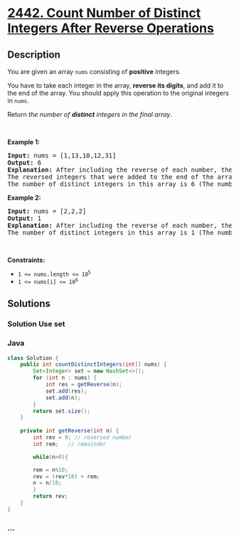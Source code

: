 # [2442. Count Number of Distinct Integers After Reverse Operations](https://leetcode.com/problems/count-number-of-distinct-integers-after-reverse-operations)

## Description

<p>You are given an array <code>nums</code> consisting of <strong>positive</strong> integers.</p>

<p>You have to take each integer in the array, <strong>reverse its digits</strong>, and add it to the end of the array. You should apply this operation to the original integers in <code>nums</code>.</p>

<p>Return <em>the number of <strong>distinct</strong> integers in the final array</em>.</p>

<p>&nbsp;</p>
<p><strong class="example">Example 1:</strong></p>

<pre>
<strong>Input:</strong> nums = [1,13,10,12,31]
<strong>Output:</strong> 6
<strong>Explanation:</strong> After including the reverse of each number, the resulting array is [1,13,10,12,31,<u>1,31,1,21,13</u>].
The reversed integers that were added to the end of the array are underlined. Note that for the integer 10, after reversing it, it becomes 01 which is just 1.
The number of distinct integers in this array is 6 (The numbers 1, 10, 12, 13, 21, and 31).</pre>

<p><strong class="example">Example 2:</strong></p>

<pre>
<strong>Input:</strong> nums = [2,2,2]
<strong>Output:</strong> 1
<strong>Explanation:</strong> After including the reverse of each number, the resulting array is [2,2,2,<u>2,2,2</u>].
The number of distinct integers in this array is 1 (The number 2).
</pre>

<p>&nbsp;</p>
<p><strong>Constraints:</strong></p>

<ul>
	<li><code>1 &lt;= nums.length &lt;= 10<sup>5</sup></code></li>
	<li><code>1 &lt;= nums[i] &lt;= 10<sup>6</sup></code></li>
</ul>


## Solutions

<!-- tabs:start -->
### Solution Use set

### **Java**

```java
class Solution {
    public int countDistinctIntegers(int[] nums) {
        Set<Integer> set = new HashSet<>();
        for (int n : nums) {
            int res = getReverse(n);
            set.add(res);
            set.add(n);
        }
        return set.size();
    }
    
    private int getReverse(int n) {
        int rev = 0; // reversed number
        int rem;   // remainder

        while(n>0){

        rem = n%10;
        rev = (rev*10) + rem;
        n = n/10;
        }
        return rev;
    }
}

```

### **...**

```

```

<!-- tabs:end -->